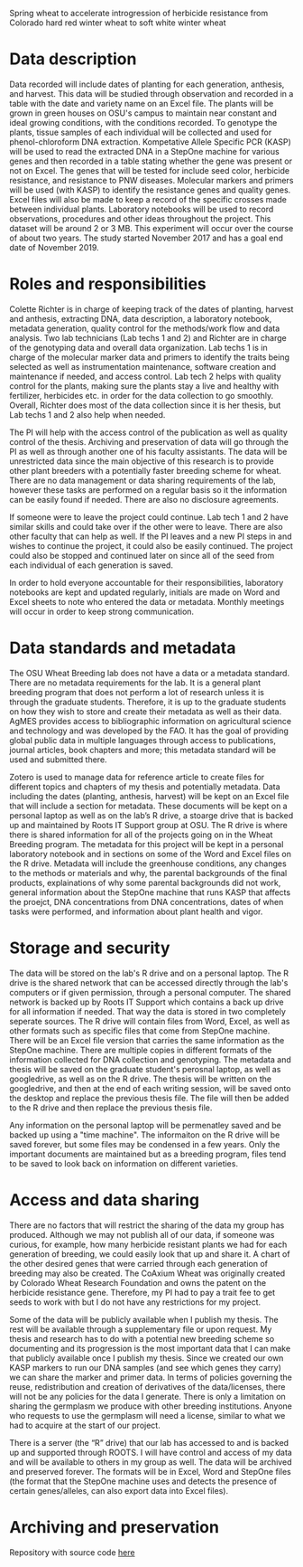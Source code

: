 Spring wheat to accelerate introgression of herbicide resistance from Colorado hard red winter wheat to soft white winter wheat

# Data description
Data recorded will include dates of planting for each generation, anthesis, and harvest. This data will be studied through observation and recorded in a table with the date and variety name on an Excel file. The plants will be grown in green houses on OSU's campus to maintain near constant and ideal growing conditions, with the conditions recorded. To genotype the plants, tissue samples of each individual will be collected and used for phenol-chloroform DNA extraction. Kompetative Allele Specific PCR (KASP) will be used to read the extracted DNA in a StepOne machine for various genes and then recorded in a table stating whether the gene was present or not on Excel. The genes that will be tested for include seed color, herbicide resistance, and resistance to PNW diseases. Molecular markers and primers will be used (with KASP) to identify the resistance genes and quality genes. Excel files will also be made to keep a record of the specific crosses made between individual plants. Laboratory notebooks will be used to record observations, procedures and other ideas throughout the project. This dataset will be around 2 or 3 MB. This experiment will occur over the course of about two years. The study started November 2017 and has a goal end date of November 2019.

# Roles and responsibilities
Colette Richter is in charge of keeping track of the dates of planting, harvest and anthesis, extracting DNA, data description, a laboratory notebook, metadata generation, quality control for the methods/work flow and data analysis. Two lab technicians (Lab techs 1 and 2) and Richter are in charge of the genotyping data and overall data organization. Lab techs 1 is in charge of the molecular marker data and primers to identify the traits being selected as well as instrumentation maintenance, software creation and maintenance if needed, and access control. Lab tech 2 helps with quality control for the plants, making sure the plants stay a live and healthy with fertilizer, herbicides etc. in order for the data collection to go smoothly. Overall, Richter does most of the data collection since it is her thesis, but Lab techs 1 and 2 also help when needed.

The PI will help with the access control of the publication as well as quality control of the thesis. Archiving and preservation of data will go through the PI as well as through another one of his faculty assistants. The data will be unrestricted data since the main objective of this research is to provide other plant breeders with a potentially faster breeding scheme for wheat. There are no data management or data sharing requirements of the lab, however these tasks are performed on a regular basis so it the information can be easily found if needed. There are also no disclosure agreements.

If someone were to leave the project could continue. Lab tech 1 and 2 have similar skills and could take over if the other were to leave. There are also other faculty that can help as well. If the PI leaves and a new PI steps in and wishes to continue the project, it could also be easily continued. The project could also be stopped and continued later on since all of the seed from each individual of each generation is saved. 

In order to hold everyone accountable for their responsibilities, laboratory notebooks are kept and updated regularly, initials are made on Word and Excel sheets to note who entered the data or metadata. Monthly meetings will occur in order to keep strong communication.

# Data standards and metadata
The OSU Wheat Breeding lab does not have a data or a metadata standard. There are no metadata requirements for the lab. It is a general plant breeding program that does not perform a lot of research unless it is through the graduate students. Therefore, it is up to the graduate students on how they wish to store and create their metadata as well as their data. AgMES provides access to bibliographic information on agricultural science and technology and was developed by the FAO. It has the goal of providing global public data in multiple languages through access to publications, journal articles, book chapters and more; this metadata standard will be used and submitted there.

Zotero is used to manage data for reference article to create files for different topics and chapters of my thesis and potentially metadata. Data including the dates (planting, anthesis, harvest) will be kept on an Excel file that will include a section for metadata. These documents will be kept on a personal laptop as well as on the lab’s R drive, a stoarge drive that is backed up and maintained by Roots IT Support group at OSU. The R drive is where there is shared information for all of the projects going on in the Wheat Breeding program. The metadata for this project will be kept in a personal laboratory notebook and in sections on some of the Word and Excel files on the R drive. Metadata will include the greenhouse conditions, any changes to the methods or materials and why, the parental backgrounds of the final products, explainations of why some parental backgrounds did not work, general information about the StepOne machine that runs KASP that affects the proejct, DNA concentrations from DNA concentrations, dates of when tasks were performed, and information about plant health and vigor.

# Storage and security
The data will be stored on the lab's R drive and on a personal laptop. The R drive is the shared network that can be accessed directly through the lab's computers or if given permission, through a personal computer. The shared network is backed up by Roots IT Support which contains a back up drive for all information if needed. That way the data is stored in two completely seperate sources. The R drive will contain files from Word, Excel, as well as other formats such as specific files that come from StepOne machine. There will be an Excel file version that carries the same information as the StepOne machine. There are multiple copies in different formats of the information collected for DNA collection and genotyping. The metadata and thesis will be saved on the graduate student's perosnal laptop, as well as googledrive, as well as on the R drive. The thesis will be written on the googledrive, and then at the end of each writing session, will be saved onto the desktop and replace the previous thesis file. The file will then be added to the R drive and then replace the previous thesis file.

Any information on the personal laptop will be permenatley saved and be backed up using a "time machine". The informaiton on the R drive will be saved forever, but some files may be condensed in a few years. Only the important documents are maintained but as a breeding program, files tend to be saved to look back on information on different varieties. 

# Access and data sharing
There are no factors that will restrict the sharing of the data my group has produced. Although we may not publish all of our data, if someone was curious, for example, how many herbicide resistant plants we had for each generation of breeding, we could easily look that up and share it. A chart of the other desired genes that were carried through each generation of breeding may also be created. The CoAxium Wheat was originally created by Colorado Wheat Research Foundation and owns the patent on the herbicide resistance gene. Therefore, my PI had to pay a trait fee to get seeds to work with but I do not have any restrictions for my project.

Some of the data will be publicly available when I publish my thesis. The rest will be available through a supplementary file or upon request. My thesis and research has to do with a potential new breeding scheme so documenting and its progression is the most important data that I can make that publicly available once I publish my thesis. Since we created our own KASP markers to run our DNA samples (and see which genes they carry) we can share the marker and primer data. In terms of policies governing the reuse, redistribution and creation of derivatives of the data/licenses, there will not be any policies for the data I generate. There is only a limitation on sharing the germplasm we produce with other breeding institutions. Anyone who requests to use the germplasm will need a license, similar to what we had to acquire at the start of our project.

There is a server (the “R” drive) that our lab has accessed to and is backed up and supported through ROOTS. I will have control and access of my data and will be available to others in my group as well. The data will be archived and preserved forever. The formats will be in Excel, Word and StepOne files (the format that the StepOne machine uses and detects the presence of certain genes/alleles, can also export data into Excel files). 


# Archiving and preservation

Repository with source code [here](https://github.com/clarallebot/GRAD521_DMPtemplate)
